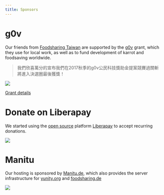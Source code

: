 ```yaml
---
title: Sponsors
---
```


# g0v

Our friends from [Foodsharing Taiwan](https://foodsharing.tw/) are supported by the [g0v](http://g0v.tw/) grant, which they use for local work, as well as to fund development of karrot and foodsaving worldwide.

> 我們欣喜萬分的宣布我們在2017秋季的g0v公民科技獎助金提案競賽過關斬將進入決選圈最後獲獎！

![](https://grants.g0v.tw/images/power/poweredby-long.svg)

[Grant details](https://grants.g0v.tw/projects/5968ee2fd60a0d001ed1f7d1)

# Donate on Liberapay

We started using the [open source](https://github.com/liberapay/liberapay.com) platform [Liberapay](https://liberapay.com) to accept recurring donations.

[![](https://liberapay.com/assets/widgets/donate.svg)](https://liberapay.com/foodsaving.world/donate)

# Manitu

Our hosting is sponsored by [Manitu.de](https://www.manitu.de/), which also provides the server infrastructure for [yunity.org](https://yunity.org) and [foodsharing.de](https://foodsharing.de)

![](https://foodsharing.de/img/manitu_logo.png)
